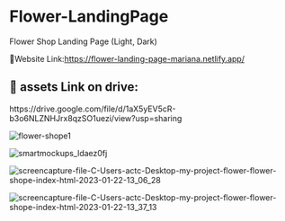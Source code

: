# Flower-LandingPage
Flower Shop Landing Page (Light, Dark)

📍Website Link:https://flower-landing-page-mariana.netlify.app/

<h2>📍 assets Link on drive: </h2>
https://drive.google.com/file/d/1aX5yEV5cR-b3o6NLZNHJrx8qzSO1uezi/view?usp=sharing



![flower-shope1](https://user-images.githubusercontent.com/91687711/217941434-0fc2e7c7-7f26-46e7-a0bb-2c0c3bdcc579.jpg)

![smartmockups_ldaez0fj](https://user-images.githubusercontent.com/91687711/217941402-cbdc4ccb-c501-4b85-8e8a-db1ee7fb780e.jpg)

![screencapture-file-C-Users-actc-Desktop-my-project-flower-flower-shope-index-html-2023-01-22-13_06_28](https://user-images.githubusercontent.com/91687711/217942374-8ef1a105-082d-482e-9d6c-5185ee1d3822.png)

![screencapture-file-C-Users-actc-Desktop-my-project-flower-flower-shope-index-html-2023-01-22-13_37_13](https://user-images.githubusercontent.com/91687711/217943912-5e4fd4f4-cb38-444c-bf47-8468ac234f15.png)


